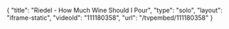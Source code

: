 {
    "title": "Riedel - How Much Wine Should I Pour",
    "type": "solo",
    "layout": "iframe-static",
    "videoId": "111180358",
    "url": "\/tvpembed\/111180358"
}